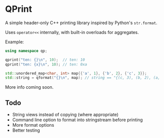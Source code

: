 
# QPrint

A simple header-only C++ printing library inspired by Python's `str.format`.

Uses `operator<<` internally, with built-in overloads for aggregates.

Example:

```C++
using namespace qp;

qprint("ten: {}\n", 10);  // ten: 10
qprint("ten: {x}\n", 10); // ten: 0xa

std::unordered_map<char, int> map{{'a', 1}, {'b', 2}, {'c', 3}};
std::string = qformat("{}\n", map); // string == "{(c, 3), (b, 2), (a, 1)}"
```

More info coming soon.

## Todo

- String views instead of copying (where appropriate)
- Command line option to format into stringstream before printing
- More format options
- Better testing


